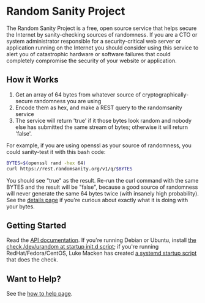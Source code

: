 # Random Sanity Project

The Random Sanity Project is a free, open source service that
helps secure the Internet by sanity-checking sources of
randomness. If you are a CTO or system administrator responsible for
a security-critical web server or application running on the
Internet you should consider using this service to alert you
of catastrophic hardware or software failures that could completely
compromise the security of your website or application.

## How it Works

1. Get an array of 64 bytes from whatever source of cryptographically-secure randomness you are using
2. Encode them as hex, and make a REST query to the randomsanity service
3. The service will return 'true' if it those bytes look random and nobody else has submitted the same stream of bytes; otherwise it will return 'false'.

For example, if you are using openssl as your source of
randomness, you could sanity-test it with this bash code:

```bash
BYTES=$(openssl rand -hex 64)
curl https://rest.randomsanity.org/v1/q/$BYTES
```

You should see "true" as the result. Re-run the curl command with
the same BYTES and the result will be "false", because a good
source of randomness will never generate the same 64 bytes twice
(with insanely high probability). See
the [details page](details) if you're curious about
exactly what it is doing with your bytes.

## Getting Started

Read the [API documentation](rest_api). If you're running Debian or Ubuntu,
install [the check /dev/urandom at startup init.d script](https://github.com/RandomSanityProject/randomsanity_debian/blob/master/randomsanity); if you're running RedHat/Fedora/CentOS, Luke Macken has created [a systemd startup script](https://github.com/lmacken/randomsanity_redhat) that does the  check.

## Want to Help?
See the [how to help page](how_to_help).
